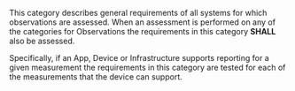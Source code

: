 This category describes general requirements of all systems for which observations are
assessed.  When an assessment is performed on any of the categories for Observations
the requirements in this category **SHALL** also be assessed.

Specifically, if an App, Device or Infrastructure supports reporting for a given measurement
the requirements in this category are tested for each of the measurements that the device
can support.